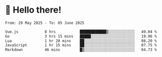 # 👋 Hello there!

<!--START_SECTION:waka-->

```txt
From: 29 May 2025 - To: 05 June 2025

Vue.js            8 hrs           ████████████▒░░░░░░░░░░░░   49.04 %
Go                3 hrs 15 mins   █████░░░░░░░░░░░░░░░░░░░░   19.96 %
Lua               1 hr 20 mins    ██░░░░░░░░░░░░░░░░░░░░░░░   08.20 %
JavaScript        1 hr 15 mins    ██░░░░░░░░░░░░░░░░░░░░░░░   07.75 %
Markdown          46 mins         █▒░░░░░░░░░░░░░░░░░░░░░░░   04.73 %
```

<!--END_SECTION:waka-->
